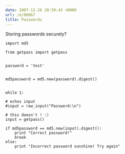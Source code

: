 ```yaml
---
date: 2007-12-26 20:59:43 +0000
url: /e/06067
title: Passwords
---
```


Storing passwords securely?

	import md5

	from getpass import getpass


	password = 'test'


	md5password = md5.new(password).digest()


	while 1:

    # echos input
    #input = raw_input("Password:\n")

    # this doesn't ! :)
    input = getpass()

    if md5password == md5.new(input).digest():
        print "Correct password!"
        break
    else:
        print "Incorrect password sunshine! Try again"
